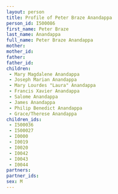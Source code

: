 ```yaml
---
layout: person
title: Profile of Peter Braze Anandappa
person_id: I500086
first_name: Peter Braze
last_name: Anandappa
full_name: Peter Braze Anandappa
mother: 
mother_id: 
father: 
father_id: 
children:
 - Mary Magdalene Anandappa
 - Joseph Marian Anandappa
 - Mary Lourdes "Laura" Anandappa
 - Francis Xavier Anandappa
 - Salome Anandappa
 - James Anandappa
 - Philip Benedict Anandappa
 - Grace/Therese Anandappa
children_ids:
 - I500036
 - I500027
 - I0000
 - I0019
 - I0020
 - I0042
 - I0043
 - I0044
partners:
partner_ids:
sex: M
---
```


